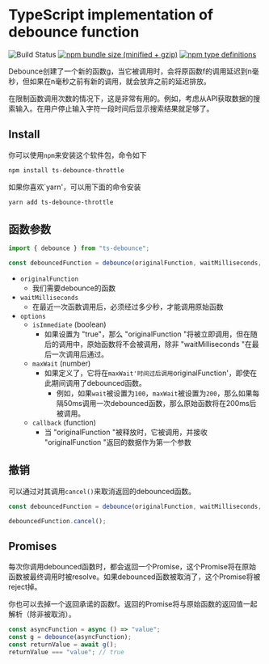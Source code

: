 # TypeScript implementation of debounce function

![Build Status](https://github.com/chodorowicz/ts-debounce//workflows/node-ci/badge.svg)
[![npm bundle size (minified + gzip)](https://img.shields.io/bundlephobia/minzip/ts-debounce.svg)](https://www.npmjs.com/package/ts-debounce)
[![npm type definitions](https://img.shields.io/npm/types/ts-debounce.svg)](https://www.npmjs.com/package/ts-debounce)

Debounce创建了一个新的函数g，当它被调用时，会将原函数f的调用延迟到n毫秒，但如果在n毫秒之前有新的调用，就会放弃之前的延迟排放。

在限制函数调用次数的情况下，这是非常有用的。例如，考虑从API获取数据的搜索输入。在用户停止输入字符一段时间后显示搜索结果就足够了。

## Install

你可以使用`npm`来安装这个软件包，命令如下

```bash
npm install ts-debounce-throttle
```

如果你喜欢`yarn'，可以用下面的命令安装

```bash
yarn add ts-debounce-throttle
```

## 函数参数

```ts
import { debounce } from "ts-debounce";

const debouncedFunction = debounce(originalFunction, waitMilliseconds, options);
```

- `originalFunction`
  - 我们需要debounce的函数
- `waitMilliseconds`
  - 在最近一次函数调用后，必须经过多少秒，才能调用原始函数
- `options`
  - `isImmediate` (boolean)
    - 如果设置为 "true"，那么 "originalFunction "将被立即调用，但在随后的调用中，原始函数将不会被调用，除非 "waitMilliseconds "在最后一次调用后通过。
  - `maxWait` (number)
    - 如果定义了，它将在`maxWait'时间过后调用`originalFunction'，即使在此期间调用了debounced函数。
      - 例如，如果`wait`被设置为`100`，`maxWait`被设置为`200`，那么如果每隔50ms调用一次debounced函数，那么原始函数将在200ms后被调用。
  - `callback` (function)
    - 当 "originalFunction "被释放时，它被调用，并接收 "originalFunction "返回的数据作为第一个参数
## 撤销

可以通过对其调用`cancel()`来取消返回的debounced函数。

```ts
const debouncedFunction = debounce(originalFunction, waitMilliseconds, options);

debouncedFunction.cancel();
```

## Promises
每次你调用debounced函数时，都会返回一个Promise，这个Promise将在原始函数被最终调用时被resolve。如果debounced函数被取消了，这个Promise将被reject掉。

你也可以去掉一个返回承诺的函数f。返回的Promise将与原始函数的返回值一起解析（除非被取消）。
```ts
const asyncFunction = async () => "value";
const g = debounce(asyncFunction);
const returnValue = await g();
returnValue === "value"; // true
```